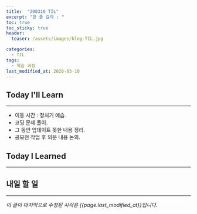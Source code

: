 ```yaml
---
title:  "200310 TIL"
excerpt: "한 줄 요약 : "
toc: true
toc_sticky: true
header:
  teaser: /assets/images/blog-TIL.jpg

categories:
  - TIL
tags:
  - 학습 과정
last_modified_at: 2020-03-10
---
```




## Today I'll Learn

---


* 이동 시간 : 정처기 예습.
* 코딩 문제 풀이.
* 그 동안 업데이트 못한 내용 정리.
* 공모전 작업 후 의문 내용 논의.







## Today I Learned

---





## 내일 할 일

---















*이 글이 마지막으로 수정된 시각은 {{page.last_modified_at}}입니다.*